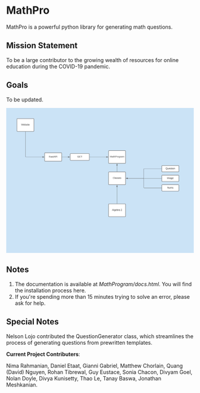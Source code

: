 # MathPro

MathPro is a powerful python library for generating math questions.

## Mission Statement

To be a large contributor to the growing wealth of resources for online education during the COVID-19 pandemic.

## Goals

To be updated.

![alt text](StackDiagram.png)

## Notes

1) The documentation is available at *MathProgram/docs.html*. You will find the installation process here.
2) If you're spending more than 15 minutes trying to solve an error, please ask for help.

## Special Notes

Nelson Lojo contributed the QuestionGenerator class, which streamlines the process of generating questions from prewritten templates.

**Current Project Contributers**:

Nima Rahmanian, Daniel Etaat, Gianni Gabriel, Matthew Chorlain, Quang (David) Nguyen, Rohan Tibrewal, Guy Eustace, Sonia Chacon, Divyam Goel, 
Nolan Doyle, Divya Kunisetty, Thao Le, Tanay Baswa, Jonathan Meshkanian.
